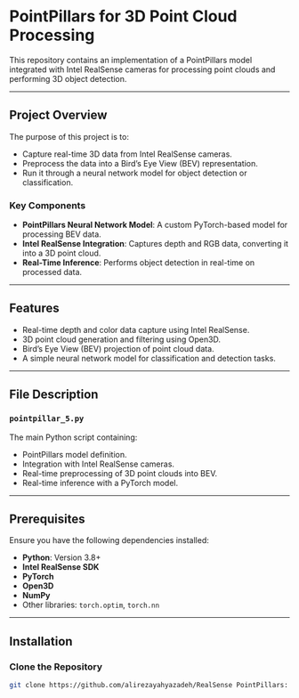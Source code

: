 # **PointPillars for 3D Point Cloud Processing**  
This repository contains an implementation of a PointPillars model integrated with Intel RealSense cameras for processing point clouds and performing 3D object detection.

---

## **Project Overview**  
The purpose of this project is to:  
- Capture real-time 3D data from Intel RealSense cameras.  
- Preprocess the data into a Bird’s Eye View (BEV) representation.  
- Run it through a neural network model for object detection or classification.

### **Key Components**  
- **PointPillars Neural Network Model**: A custom PyTorch-based model for processing BEV data.  
- **Intel RealSense Integration**: Captures depth and RGB data, converting it into a 3D point cloud.  
- **Real-Time Inference**: Performs object detection in real-time on processed data.  

---

## **Features**  
- Real-time depth and color data capture using Intel RealSense.  
- 3D point cloud generation and filtering using Open3D.  
- Bird’s Eye View (BEV) projection of point cloud data.  
- A simple neural network model for classification and detection tasks.  

---

## **File Description**  

### **`pointpillar_5.py`**  
The main Python script containing:  
- PointPillars model definition.  
- Integration with Intel RealSense cameras.  
- Real-time preprocessing of 3D point clouds into BEV.  
- Real-time inference with a PyTorch model.  

---

## **Prerequisites**  
Ensure you have the following dependencies installed:  

- **Python**: Version 3.8+  
- **Intel RealSense SDK**  
- **PyTorch**  
- **Open3D**  
- **NumPy**  
- Other libraries: `torch.optim`, `torch.nn`  

---

## **Installation**  

### **Clone the Repository**  
```bash
git clone https://github.com/alirezayahyazadeh/RealSense PointPillars: Real-Time 3D Object Detection Framework
